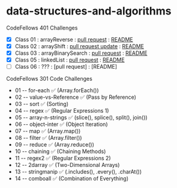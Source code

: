 # data-structures-and-algorithms
CodeFellows 401 Challenges

 - [x] Class 01 : arrayReverse : [pull request](https://github.com/astrokd/data-structures-and-algorithms/pull/30) : [README](https://github.com/astrokd/data-structures-and-algorithms/blob/master/challenges/arrayReverse/README.md)
 - [x] Class 02 : arrayShift : [pull request update](https://github.com/astrokd/data-structures-and-algorithms/pull/32) : [README](https://github.com/astrokd/data-structures-and-algorithms/blob/master/challenges/arrayShift/README.md)
 - [x] Class 03 : arrayBinarySearch : [pull request](https://github.com/astrokd/data-structures-and-algorithms/pull/33) : [README](https://github.com/astrokd/data-structures-and-algorithms/blob/master/challenges/arrayBinarySearch/README.md)
 - [x] Class 05 : linkedList : [pull request](https://github.com/astrokd/data-structures-and-algorithms/pull/34) : [README](https://github.com/astrokd/data-structures-and-algorithms/blob/linked-list/challenges/Data-Structures/linkedList/README.md)
 - [ ] Class 06 : ??? : [pull request] : [README]

CodeFellows 301 Code Challenges

- 01 -- for-each ✅ (Array.forEach())
- 02 -- value-vs-Reference ✅ (Pass by Reference)
- 03 -- sort ✅ (Sorting)
- 04 -- regex ✅ (Regular Expressions 1)
- 05 -- array-n-strings ✅ (slice(), splice(), split(), join())
- 06 -- object-inter ✅ (Object Iteration)
- 07 -- map ✅ (Array.map())
- 08 -- filter ✅ (Array.filter())
- 09 -- reduce ✅ (Array.reduce())
- 10 -- chaining ✅ (Chaining Methods)
- 11 -- regex2 ✅ (Regular Expressions 2)
- 12 -- 2darray ✅ (Two-Dimensional Arrays)
- 13 -- stringmanip ✅ (.includes(), .every(), .charAt())
- 14 -- comboall ✅ (Combination of Everything)

